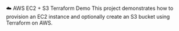 ☁️ AWS EC2 + S3 Terraform Demo
This project demonstrates how to provision an EC2 instance and optionally create an S3 bucket using Terraform on AWS.
